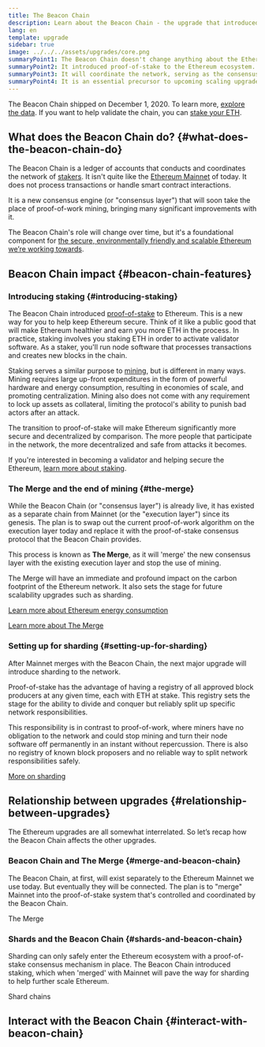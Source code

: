 ```yaml
---
title: The Beacon Chain
description: Learn about the Beacon Chain - the upgrade that introduced proof-of-stake Ethereum.
lang: en
template: upgrade
sidebar: true
image: ../../../assets/upgrades/core.png
summaryPoint1: The Beacon Chain doesn't change anything about the Ethereum we use today.
summaryPoint2: It introduced proof-of-stake to the Ethereum ecosystem.
summaryPoint3: It will coordinate the network, serving as the consensus layer.
summaryPoint4: It is an essential precursor to upcoming scaling upgrades, such as sharding.
---
```


<UpgradeStatus isShipped dateKey="page-upgrades-beacon-date">
  The Beacon Chain shipped on December 1, 2020. To learn more, <a href="https://beaconscan.com/">explore the data</a>. If you want to help validate the chain, you can <a href="/staking/">stake your ETH</a>.
</UpgradeStatus>

## What does the Beacon Chain do? {#what-does-the-beacon-chain-do}

The Beacon Chain is a ledger of accounts that conducts and coordinates the network of [stakers](/staking/). It isn't quite like the [Ethereum Mainnet](/glossary/#mainnet) of today. It does not process transactions or handle smart contract interactions.

It is a new consensus engine (or "consensus layer") that will soon take the place of proof-of-work mining, bringing many significant improvements with it.

The Beacon Chain's role will change over time, but it's a foundational component for [the secure, environmentally friendly and scalable Ethereum we’re working towards](/upgrades/vision/).

## Beacon Chain impact {#beacon-chain-features}

### Introducing staking {#introducing-staking}

The Beacon Chain introduced [proof-of-stake](/developers/docs/consensus-mechanisms/pos/) to Ethereum. This is a new way for you to help keep Ethereum secure. Think of it like a public good that will make Ethereum healthier and earn you more ETH in the process. In practice, staking involves you staking ETH in order to activate validator software. As a staker, you'll run node software that processes transactions and creates new blocks in the chain.

Staking serves a similar purpose to [mining](/developers/docs/mining/), but is different in many ways. Mining requires large up-front expenditures in the form of powerful hardware and energy consumption, resulting in economies of scale, and promoting centralization. Mining also does not come with any requirement to lock up assets as collateral, limiting the protocol's ability to punish bad actors after an attack.

The transition to proof-of-stake will make Ethereum significantly more secure and decentralized by comparison. The more people that participate in the network, the more decentralized and safe from attacks it becomes.

<InfoBanner emoji=":money_bag:">
  If you're interested in becoming a validator and helping secure the Ethereum, <a href="/staking/">learn more about staking</a>.
</InfoBanner>

### The Merge and the end of mining {#the-merge}

While the Beacon Chain (or "consensus layer") is already live, it has existed as a separate chain from Mainnet (or the "execution layer") since its genesis. The plan is to swap out the current proof-of-work algorithm on the execution layer today and replace it with the proof-of-stake consensus protocol that the Beacon Chain provides.

This process is known as **The Merge**, as it will 'merge' the new consensus layer with the existing execution layer and stop the use of mining.

The Merge will have an immediate and profound impact on the carbon footprint of the Ethereum network. It also sets the stage for future scalability upgrades such as sharding.

[Learn more about Ethereum energy consumption](/energy-consumption/)

[Learn more about The Merge](/upgrades/merge/)

### Setting up for sharding {#setting-up-for-sharding}

After Mainnet merges with the Beacon Chain, the next major upgrade will introduce sharding to the network.

Proof-of-stake has the advantage of having a registry of all approved block producers at any given time, each with ETH at stake. This registry sets the stage for the ability to divide and conquer but reliably split up specific network responsibilities.

This responsibility is in contrast to proof-of-work, where miners have no obligation to the network and could stop mining and turn their node software off permanently in an instant without repercussion. There is also no registry of known block proposers and no reliable way to split network responsibilities safely.

[More on sharding](/upgrades/sharding/)

## Relationship between upgrades {#relationship-between-upgrades}

The Ethereum upgrades are all somewhat interrelated. So let’s recap how the Beacon Chain affects the other upgrades.

### Beacon Chain and The Merge {#merge-and-beacon-chain}

The Beacon Chain, at first, will exist separately to the Ethereum Mainnet we use today. But eventually they will be connected. The plan is to "merge" Mainnet into the proof-of-stake system that's controlled and coordinated by the Beacon Chain.

<ButtonLink to="/upgrades/merge/">
  The Merge
</ButtonLink>

### Shards and the Beacon Chain {#shards-and-beacon-chain}

Sharding can only safely enter the Ethereum ecosystem with a proof-of-stake consensus mechanism in place. The Beacon Chain introduced staking, which when 'merged' with Mainnet will pave the way for sharding to help further scale Ethereum.

<ButtonLink to="/upgrades/sharding/">
  Shard chains
</ButtonLink>

<Divider />

## Interact with the Beacon Chain {#interact-with-beacon-chain}

<BeaconChainActions />
